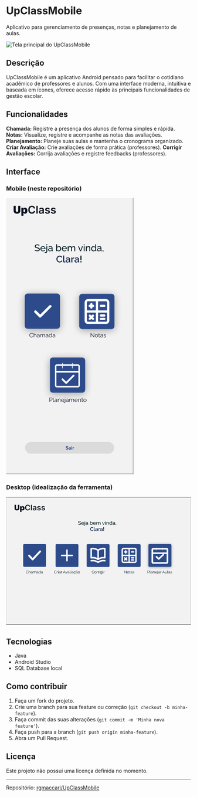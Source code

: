 # UpClassMobile

Aplicativo para gerenciamento de presenças, notas e planejamento de aulas.

![Tela principal do UpClassMobile](image1)

## Descrição

UpClassMobile é um aplicativo Android pensado para facilitar o cotidiano acadêmico de professores e alunos. Com uma interface moderna, intuitiva e baseada em ícones, oferece acesso rápido às principais funcionalidades de gestão escolar.

## Funcionalidades

**Chamada:** Registre a presença dos alunos de forma simples e rápida.
**Notas:** Visualize, registre e acompanhe as notas das avaliações.
**Planejamento:** Planeje suas aulas e mantenha o cronograma organizado.
**Criar Avaliação:** Crie avaliações de forma prática (professores).
**Corrigir Avaliações:** Corrija avaliações e registre feedbacks (professores).

## Interface

### Mobile (neste repositório)
![Mobile](./images%20to%20read.md/Mobile.png)

### Desktop (idealização da ferramenta)
![Desktop](./images%20to%20read.md/Desktop.png)
## Tecnologias

- Java
- Android Studio
- SQL Database local

## Como contribuir

1. Faça um fork do projeto.
2. Crie uma branch para sua feature ou correção (`git checkout -b minha-feature`).
3. Faça commit das suas alterações (`git commit -m 'Minha nova feature'`).
4. Faça push para a branch (`git push origin minha-feature`).
5. Abra um Pull Request.

## Licença

Este projeto não possui uma licença definida no momento.

---

Repositório: [rgmaccari/UpClassMobile](https://github.com/rgmaccari/UpClassMobile)
